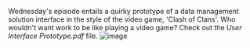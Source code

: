Wednesday's episode entails a quirky prototype of a data management solution interface in the style of the video game, 'Clash of Clans'. Who wouldn't want  work to be like playing a video game? Check out the *User Interface Prototype.pdf* file.
![image](https://user-images.githubusercontent.com/56596420/135619910-f0856be1-a99f-4a46-ac80-15df8092420a.png)

